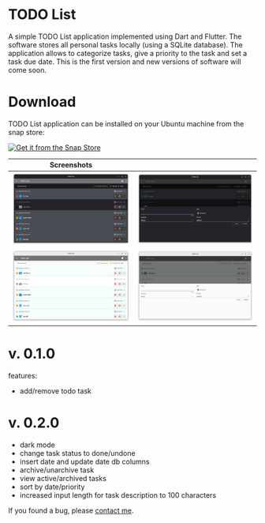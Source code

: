 # TODO List

A simple TODO List application implemented using Dart and Flutter. The software stores all personal tasks locally (using a SQLite database). The application allows to categorize tasks, give a priority to the task and set a task due date. This is the first version and new versions of software will come soon.

# Download

TODO List application can be installed on your Ubuntu machine from the snap store:

[![Get it from the Snap Store](https://snapcraft.io/static/images/badges/en/snap-store-black.svg)](https://snapcraft.io/todolistapp)

|                 Screenshots                 |                                             |
| :-----------------------------------------: | :-----------------------------------------: |
| <img src="screenshots/s1.png" width="250"/> | <img src="screenshots/s2.png" width="250"/> |
| <img src="screenshots/s3.png" width="250"/> | <img src="screenshots/s4.png" width="250"/> |

# v. 0.1.0

features:

- add/remove todo task

# v. 0.2.0

- dark mode
- change task status to done/undone
- insert date and update date db columns
- archive/unarchive task
- view active/archived tasks
- sort by date/priority
- increased input length for task description to 100 characters

If you found a bug, please [contact me](http://andre-i.eu/#contactme).
